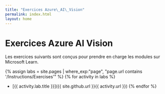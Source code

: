 ```yaml
---
title: "Exercices Azure\_AI\_Vision"
permalink: index.html
layout: home
---
```


# Exercices Azure AI Vision

Les exercices suivants sont conçus pour prendre en charge les modules sur Microsoft Learn.


{% assign labs = site.pages | where_exp:"page", "page.url contains '/Instructions/Exercises'" %} {% for activity in labs %}
- [{{ activity.lab.title }}]({{ site.github.url }}{{ activity.url }}) {% endfor %}
